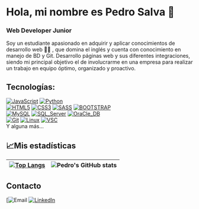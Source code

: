 # Hola, mi nombre es Pedro Salva 👋
### Web Developer Junior

Soy un estudiante apasionado en adquirir y aplicar conocimientos de desarrollo web 👨‍💻 , que domina el inglés y cuenta con conocimiento en manejo de BD y Git. Desarrollo páginas web y sus diferentes integraciones, siendo mi principal objetivo el de involucrarme en una empresa para realizar un trabajo en equipo óptimo, organizado y proactivo.

## Tecnologías:
[![JavaScript](https://img.shields.io/badge/JavaScript-F7DF1E?style=for-the-badge&logo=javascript&logoColor=white&labelColor=101010)]()
[![Python](https://img.shields.io/badge/Python-yellow?style=for-the-badge&logo=python&logoColor=white&labelColor=101010)]()
</br>
[![HTML5](https://img.shields.io/badge/HTML5-E34F26?style=for-the-badge&logo=html5&logoColor=white&labelColor=101010)]()
[![CSS3](https://img.shields.io/badge/CSS3-1572B6?style=for-the-badge&logo=css3&logoColor=white&labelColor=101010)]()
[![SASS](https://img.shields.io/badge/Sass-CC6699?style=for-the-badge&logo=sass&logoColor=white&labelColor=101010)]()
[![BOOTSTRAP](https://img.shields.io/badge/-Boostrap-7952B3?style=for-the-badge&logo=bootstrap&logoColor=white&labelColor=101010)]()
</br>
[![MySQL](https://img.shields.io/badge/MySQL-4479A1?style=for-the-badge&logo=mysql&logoColor=white&labelColor=101010)]()
[![SQL_Server](https://img.shields.io/badge/-SQL%20Server-CC2927?style=for-the-badge&logo=microsoft-sql-server&logoColor=white&labelColor=101010)]()
[![OraCle_DB](https://img.shields.io/badge/-Oracle%20Database-F80000?style=for-the-badge&logo=oracle&logoColor=white&labelColor=101010)]()
</br>
[![Git](https://img.shields.io/badge/GIT-E44C30?style=for-the-badge&logo=git&logoColor=white&labelColor=101010)]()
[![Linux](https://img.shields.io/badge/Linux-FCC624?style=for-the-badge&logo=linux&logoColor=white&labelColor=101010)]()
[![VSC](https://img.shields.io/badge/Visual%20Studio%20Code-0078d7.svg?style=for-the-badge&logo=visual-studio-code&logoColor=white&labelColor=101010)]()
</br>
Y alguna más...

## 📈Mis estadísticas
|[![Top Langs](https://github-readme-stats.vercel.app/api/top-langs/?username=PedroJS21&show_icons=true&theme=city_lights)](https://github.com/PedroJS21/github-readme-stats)|![Pedro's GitHub stats](https://github-readme-stats.vercel.app/api?username=PedroJS21&show_icons=true&theme=city_lights)|
|---|---|

## Contacto
[![Email](https://img.shields.io/badge/email-pedro.jordan.sg@gmail.com-D14836?style=for-the-badge&logo=gmail&logoColor=white&labelColor=101010)
[![LinkedIn](https://img.shields.io/badge/LinkedIn-PedroJS21-0077B5?style=for-the-badge&logo=linkedin&logoColor=white&labelColor=101010)](https://www.linkedin.com/in/pedrojs21)
</br>
